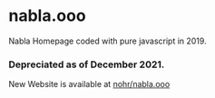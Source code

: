 # nabla.ooo
Nabla Homepage coded with pure javascript in 2019.

### Depreciated as of December 2021.
New Website is available at [nohr/nabla.ooo](https://github.com/nohr/nabla.ooo)
